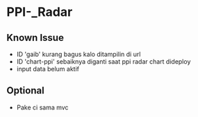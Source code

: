 # PPI-_Radar

## Known Issue
* ID 'gaib' kurang bagus kalo ditampilin di url
* ID 'chart-ppi' sebaiknya diganti saat ppi radar chart dideploy
* input data belum aktif 

## Optional
* Pake ci sama mvc
